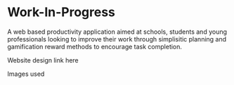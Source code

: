 # Work-In-Progress
A web based productivity application aimed at schools, students and young professionals looking to improve their work through simplisitic planning and gamification reward methods to encourage task completion. 

Website design link
here

Images used
